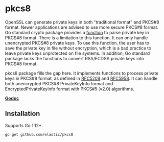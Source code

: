 pkcs8
===
OpenSSL can generate private keys in both "traditional format" and PKCS#8 format. Newer applications are advised to use more secure PKCS#8 format. Go standard crypto package provides a [function](http://golang.org/pkg/crypto/x509/#ParsePKCS8PrivateKey) to parse private key in PKCS#8 format. There is a limitation to this function. It can only handle unencrypted PKCS#8 private keys. To use this function, the user has to save the private key in file without encryption, which is a bad practice to leave private keys unprotected on file systems. In addition, Go standard package lacks the functions to convert RSA/ECDSA private keys into PKCS#8 format.

pkcs8 package fills the gap here. It implements functions to process private keys in PKCS#8 format, as defined in [RFC5208](https://tools.ietf.org/html/rfc5208) and [RFC5958](https://tools.ietf.org/html/rfc5958). It can handle both unencrypted PKCS#8 PrivateKeyInfo format and EncryptedPrivateKeyInfo format with PKCS#5 (v2.0) algorithms.


[**Godoc**](http://godoc.org/github.com/elastic/pkcs8)

## Installation
Supports Go 1.12+.

```text
go get github.com/elastic/pkcs8
```
